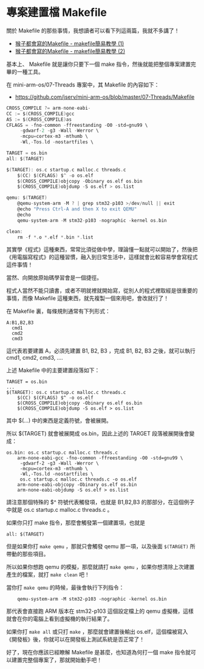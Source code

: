 # 專案建置檔 Makefile


關於 Makefile 的那些事情，我想讀者可以看下列這兩篇，我就不多講了！

* [猴子都會寫的Makefile - makefile簡易教學 (1)](http://mropengate.blogspot.tw/2015/06/makefile-makefile.html)
* [猴子都會寫的Makefile - makefile簡易教學 (2)](http://mropengate.blogspot.tw/2015/06/makefile-makefile-2.html)

基本上、 Makefile 就是讓你只要下一個 make 指令，然後就能把整個專案建置完畢的一種工具。

在 mini-arm-os/07-Threads 專案中，其 Makefile 的內容如下：

* <https://github.com/jserv/mini-arm-os/blob/master/07-Threads/Makefile>

```C
CROSS_COMPILE ?= arm-none-eabi-
CC := $(CROSS_COMPILE)gcc
AS := $(CROSS_COMPILE)as
CFLAGS = -fno-common -ffreestanding -O0 -std=gnu99 \
	 -gdwarf-2 -g3 -Wall -Werror \
	 -mcpu=cortex-m3 -mthumb \
	 -Wl,-Tos.ld -nostartfiles \

TARGET = os.bin
all: $(TARGET)

$(TARGET): os.c startup.c malloc.c threads.c
	$(CC) $(CFLAGS) $^ -o os.elf
	$(CROSS_COMPILE)objcopy -Obinary os.elf os.bin
	$(CROSS_COMPILE)objdump -S os.elf > os.list

qemu: $(TARGET)
	@qemu-system-arm -M ? | grep stm32-p103 >/dev/null || exit
	@echo "Press Ctrl-A and then X to exit QEMU"
	@echo
	qemu-system-arm -M stm32-p103 -nographic -kernel os.bin

clean:
	rm -f *.o *.elf *.bin *.list
```

其實學《程式》這種東西，常常比須從做中學，理論懂一點就可以開始了，然後把《用電腦寫程式》的這種習慣，融入到日常生活中，這樣就會比較容易學會寫程式這件事情！

當然、向開放原始碼學習會是一個捷徑。

程式人當然不能只讀書，或者不明就裡就開始寫，從別人的程式裡取經是很重要的事情，而像 Makefile 這種東西，就先複製一個來用吧，會改就行了！

在 Makefile 裏，每條規則通常有下列形式：

```
A:B1,B2,B3
  cmd1
  cmd2
  cmd3
```

這代表若要建置 A，必須先建置 B1, B2, B3 ，完成 B1, B2, B3 之後，就可以執行 cmd1, cmd2, cmd3, ....

上述 Makefile 中的主要建置段落如下：

```
TARGET = os.bin
...
$(TARGET): os.c startup.c malloc.c threads.c
	$(CC) $(CFLAGS) $^ -o os.elf
	$(CROSS_COMPILE)objcopy -Obinary os.elf os.bin
	$(CROSS_COMPILE)objdump -S os.elf > os.list
````

其中 $(...) 中的東西是定義符號，會被展開。

所以 $(TARGET) 就會被展開成 os.bin，因此上述的 TARGET 段落被展開後會變成：

```
os.bin: os.c startup.c malloc.c threads.c
	arm-none-eabi-gcc -fno-common -ffreestanding -O0 -std=gnu99 \
	 -gdwarf-2 -g3 -Wall -Werror \
	 -mcpu=cortex-m3 -mthumb \
	 -Wl,-Tos.ld -nostartfiles \
     os.c startup.c malloc.c threads.c -o os.elf
	arm-none-eabi-objcopy -Obinary os.elf os.bin
	arm-none-eabi-objdump -S os.elf > os.list
````

請注意那個特殊的 $^ 符號代表觸發項，也就是 B1,B2,B3 的那部分，在這個例子中就是 os.c startup.c malloc.c threads.c 。


如果你只打 make 指令，那麼會觸發第一個建置項，也就是 

```
all: $(TARGET)
```

但是如果你打 `make qemu` ，那就只會觸發 qemu 那一項，以及後面 `$(TARGET)` 所帶動的那些項目。

所以如果你想跑 qemu 的模擬，那麼就請打 `make qemu` ，如果你想清除上次建置產生的檔案，就打 `make clean` 吧！

當你打 `make qemu` 的時候，最後會執行下列指令：

```
	qemu-system-arm -M stm32-p103 -nographic -kernel os.bin
```

那代表會直接跑 ARM 版本在 stm32-p103 這個設定檔上的 qemu 虛擬機，這樣就會在你的電腦上看到虛擬機的執行結果了。

如果你打 `make all` 或只打 `make` ，那麼就會建置後輸出 os.elf，這個檔被寫入《開發板》後，你就可以在開發板上測試系統是否正常了！

好了，現在你應該已經瞭解 Makefile 是甚麼，也知道為何打一個 make 指令就可以建置完整個專案了，那就開始動手吧！

